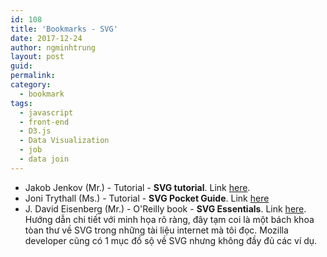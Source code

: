 ```yaml
---
id: 108
title: 'Bookmarks - SVG'
date: 2017-12-24
author: ngminhtrung
layout: post
guid: 
permalink: 
category:
  - bookmark
tags:
  - javascript
  - front-end
  - D3.js
  - Data Visualization
  - job
  - data join
---
```


- Jakob Jenkov (Mr.) - Tutorial - **SVG tutorial**. Link [here](http://tutorials.jenkov.com/svg/index.html). 
- Joni Trythall (Ms.) - Tutorial - **SVG Pocket Guide**. Link [here](http://svgpocketguide.com/book/)
- J. David Eisenberg (Mr.) - O'Reilly book - **SVG Essentials**. Link [here](http://commons.oreilly.com/wiki/index.php/SVG_Essentials). Hướng dẫn chi tiết với minh họa rõ ràng, đây tạm coi là một bách khoa tòan thư về SVG trong những tài liệu internet mà tôi đọc. Mozilla developer cũng có 1 mục đồ sộ về SVG nhưng không đầy đủ các ví dụ.  